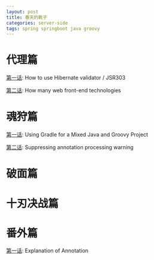 ```yaml
---
layout: post
title: 春天的靴子
categories: server-side
tags: spring springboot java groovy
---
```


# 代理篇

[第一话](../0017): How to use Hibernate validator / JSR303 

[第二话](../0022): How many web front-end technologies
# 魂狩篇

[第一话](../001C): Using Gradle for a Mixed Java and Groovy Project

[第二话](../001E): Suppressing annotation processing warning

# 破面篇



# 十刃决战篇



# 番外篇

[第一话](../0013): Explanation of Annotation